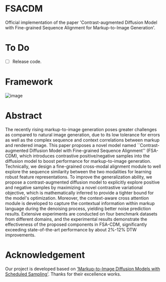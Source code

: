 # FSACDM
Official implementation of the paper 'Contrast-augmented Diffusion Model with Fine-grained Sequence Alignment for Markup-to-Image Generation'.

# To Do
- [ ] Release code.

# Framework
![image](https://github.com/zgj77/FSACDM/assets/Framework.png)

# Abstract
The recently rising markup-to-image generation poses greater challenges as compared to natural image generation, due to its low tolerance for errors as well as the complex sequence and context correlations between markup and rendered image. This paper proposes a novel model named ``Contrast-augmented Diffusion Model with Fine-grained Sequence Alignment'' (FSA-CDM), which introduces contrastive positive/negative samples into the diffusion model to boost performance for markup-to-image generation. Technically, we design a fine-grained cross-modal alignment module to well explore the sequence similarity between the two modalities for learning robust feature representations. To improve the generalization ability, we propose a contrast-augmented diffusion model to explicitly explore positive and negative samples by maximizing a novel contrastive variational objective, which is mathematically inferred to provide a tighter bound for the model's optimization. Moreover, the context-aware cross attention module is developed to capture the contextual information within markup language during the denoising process, yielding better noise prediction results. Extensive experiments are conducted on four benchmark datasets from different domains, and the experimental results demonstrate the effectiveness of the proposed components in FSA-CDM, significantly exceeding state-of-the-art performance by about 2%-12% DTW improvements.

# Acknowledgement
Our project is developed based on ['Markup-to-Image Diffusion Models with Scheduled Sampling'](https://github.com/da03/markup2im). Thanks for their excellence works.
